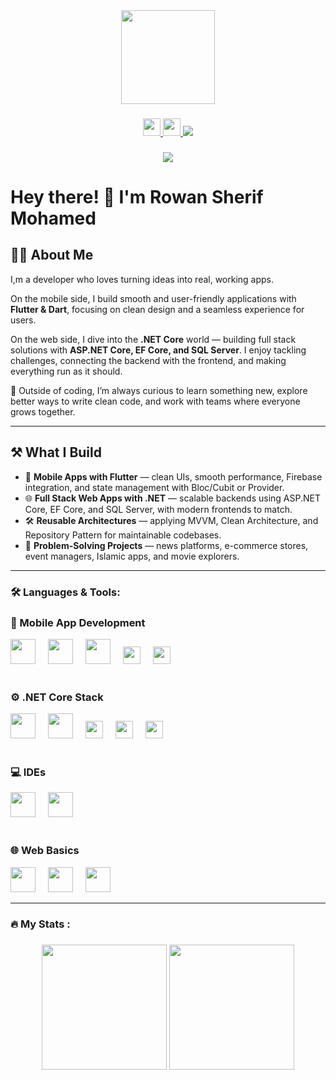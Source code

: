 <div align="center">
  <img height="150" src="https://media2.giphy.com/media/v1.Y2lkPTc5MGI3NjExNTVkb3YweWdvcXlobno1bW5haTM1azdiY3JyaXRpejg1ajAwazk0ZSZlcD12MV9pbnRlcm5hbF9naWZfYnlfaWQmY3Q9Zw/OLPQ6z2hlHmwFc4Hso/giphy.gif" height = "150"/>
</div>

###

<div align="center">

  <!-- LinkedIn -->
  <a href="www.linkedin.com/in/rowan-sherif-a22616264" target="_blank">
    <img src="https://img.shields.io/badge/-LinkedIn-0077B5?style=for-the-badge&logo=linkedin&logoColor=white" height="28"/>
  </a>

  <!-- Gmail -->
  <a href="mailto:rowan.sherif.mohamed@gmail.com" target="_blank" >
    <img src="https://img.shields.io/badge/-Gmail-D14836?style=for-the-badge&logo=gmail&logoColor=white" height="28"/>
  </a>

  <!-- WhatsApp -->
  <a href="https://wa.me/201275794886" target="_blank">
    <img src="https://img.shields.io/badge/-WhatsApp-25D366?style=for-the-badge&logo=whatsapp&logoColor=white" />
  </a>

</div>


###

<div align="center">
  <img src="https://visitor-badge.laobi.icu/badge?page_id=Rowan-Sherif-Mohamed.Rowan-Sherif-Mohamed" />
</div>


###
<h1 align = "left"> Hey there! 👋 I'm Rowan Sherif Mohamed</h1>

###

<section id="about">
  <h2>👩‍💻 About Me</h2>
  <p>
    I,m a developer who loves 
    turning ideas into real, working apps.  
  </p>
  <p>
    On the mobile side, I build smooth and user-friendly applications with 
    <strong>Flutter & Dart</strong>, focusing on clean design and a seamless 
    experience for users.  
  </p>
  <p>
    On the web side, I dive into the <strong>.NET Core</strong> world — 
    building full stack solutions with <strong>ASP.NET Core, EF Core, and SQL Server</strong>.  
    I enjoy tackling challenges, connecting the backend with the frontend, and 
    making everything run as it should.  
  </p>
  <p>
    🚀 Outside of coding, I’m always curious to learn something new, 
    explore better ways to write clean code, and work with teams where 
    everyone grows together.  
  </p>
</section>

---
<section id="what-i-build">
  <h2>⚒️ What I Build</h2>
  <ul>
    <li>📱 <strong>Mobile Apps with Flutter</strong> — clean UIs, smooth performance, Firebase integration, and state management with Bloc/Cubit or Provider.</li>
    <li>🌐 <strong>Full Stack Web Apps with .NET</strong> — scalable backends using ASP.NET Core, EF Core, and SQL Server, with modern frontends to match.</li>
    <li>🛠️ <strong>Reusable Architectures</strong> — applying MVVM, Clean Architecture, and Repository Pattern for maintainable codebases.</li>
    <li>🚀 <strong>Problem-Solving Projects</strong> — news platforms, e-commerce stores, event managers, Islamic apps, and movie explorers.</li>
  </ul>
</section>

---
<h3 align="left">🛠️ Languages & Tools:</h3>

<!-- 📱 Mobile -->
<div align="left">
  <h3>📱 Mobile App Development</h3>
  <img src="https://cdn.jsdelivr.net/gh/devicons/devicon/icons/flutter/flutter-original.svg" height="40" />
  <img width="12" />
  <img src="https://cdn.jsdelivr.net/gh/devicons/devicon/icons/dart/dart-original.svg" height="40" />
  <img width="12" />
  <img src="https://cdn.jsdelivr.net/gh/devicons/devicon/icons/firebase/firebase-plain.svg" height="40" />
  <img width="12" />
  <img src="https://img.shields.io/badge/Bloc-02569B?style=for-the-badge&logo=flutter&logoColor=white" height="28" />
  <img width="12" />
  <img src="https://img.shields.io/badge/Cubit-5C2D91?style=for-the-badge&logo=flutter&logoColor=white" height="28" />
  <img width="12" />
</div>

<br/>

<!-- 🟣 .NET Core -->
<div align="left">
  <h3>⚙️ .NET Core Stack</h3>
  <img src="https://cdn.jsdelivr.net/gh/devicons/devicon/icons/csharp/csharp-original.svg" height="40" />
  <img width="12" />
  <img src="https://cdn.jsdelivr.net/gh/devicons/devicon/icons/dotnetcore/dotnetcore-original.svg" height="40" />
  <img width="12" />
  <img src="https://img.shields.io/badge/EF%20Core-68217A?style=for-the-badge&logo=.net&logoColor=white" height="28" />
  <img width="12" />
  <img src="https://img.shields.io/badge/LINQ-512BD4?style=for-the-badge&logo=.net&logoColor=white" height="28" />
  <img width="12" />
  <img src="https://img.shields.io/badge/SQL%20Server-CC2927?style=for-the-badge&logo=microsoftsqlserver&logoColor=white" height="28" />
  <img width="12" />
</div>

<br/>

<!-- 💻 IDEs -->
<div align="left">
  <h3>💻 IDEs</h3>
  <img src="https://cdn.jsdelivr.net/gh/devicons/devicon/icons/visualstudio/visualstudio-plain.svg" height="40" />
  <img width="12" />
  <img src="https://cdn.jsdelivr.net/gh/devicons/devicon/icons/androidstudio/androidstudio-original.svg" height="40" />
  <img width="12" />
</div>

<br/>

<!-- 🌐 Web -->
<div align="left">
  <h3>🌐 Web Basics</h3>
  <img src="https://cdn.jsdelivr.net/gh/devicons/devicon/icons/html5/html5-original.svg" height="40" />
  <img width="12" />
  <img src="https://cdn.jsdelivr.net/gh/devicons/devicon/icons/css3/css3-original.svg" height="40" />
  <img width="12" />
  <img src="https://cdn.jsdelivr.net/gh/devicons/devicon/icons/javascript/javascript-original.svg" height="40" />
  <img width="12" />
</div>


---

<h3 align="left">🔥   My Stats :</h3>

###
<p align="center">
  <img src="https://github-readme-stats.vercel.app/api?username=Rowan-Sherif-Mohamed&show_icons=true&theme=radical" height="200"/>
  <img src="https://streak-stats.demolab.com?user=Rowan-Sherif-Mohamed&theme=radical" height="200"/>
</p>

<!-- <div align="center">
  <img src="https://streak-stats.demolab.com?user=Rowan-Sherif-Mohamed&locale=en&mode=daily&theme=dark&hide_border=false&border_radius=5&order=3" height="220" alt="streak graph"  />
</div> -->

###
